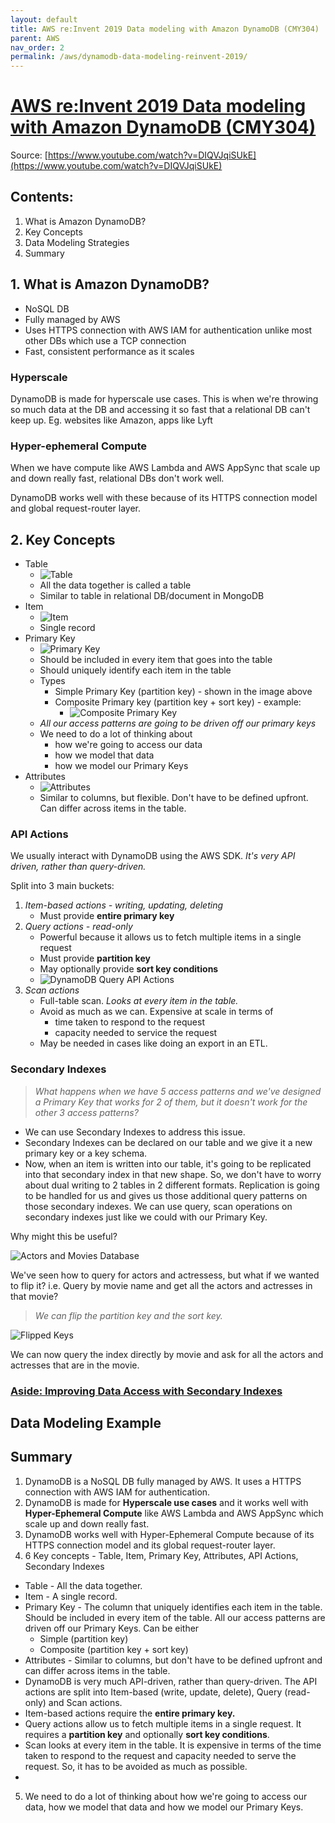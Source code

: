 ```yaml
---
layout: default
title: AWS re:Invent 2019 Data modeling with Amazon DynamoDB (CMY304)
parent: AWS
nav_order: 2
permalink: /aws/dynamodb-data-modeling-reinvent-2019/
---
```


# [AWS re:Invent 2019 Data modeling with Amazon DynamoDB (CMY304)](https://www.youtube.com/watch?v=DIQVJqiSUkE)

Source: [https://www.youtube.com/watch?v=DIQVJqiSUkE](https://www.youtube.com/watch?v=DIQVJqiSUkE)

## Contents:
1. What is Amazon DynamoDB?
2. Key Concepts
3. Data Modeling Strategies
4. Summary

## 1. What is Amazon DynamoDB?

- NoSQL DB
- Fully managed by AWS
- Uses HTTPS connection with AWS IAM for authentication unlike most other DBs which use a TCP connection
- Fast, consistent performance as it scales

### Hyperscale

DynamoDB is made for hyperscale use cases. This is when we're throwing so much data at the DB and accessing it so fast that a relational DB can't keep up. Eg. websites like Amazon, apps like Lyft

### Hyper-ephemeral Compute

When we have compute like AWS Lambda and AWS AppSync that scale up and down really fast, relational DBs don't work well.

DynamoDB works well with these because of its HTTPS connection model and global request-router layer.

## 2. Key Concepts

- Table
    - ![Table](images/dynamodb-table.png) 
    - All the data together is called a table
    - Similar to table in relational DB/document in MongoDB
- Item
    - ![Item](images/dynamodb-item.png) 
    - Single record
- Primary Key
    - ![Primary Key](images/dynamodb-pk.png)
    - Should be included in every item that goes into the table
    - Should uniquely identify each item in the table
    - Types
        - Simple Primary Key (partition key) - shown in the image above
        - Composite Primary key (partition key + sort key) - example:
            - ![Composite Primary Key](images/dynamodb-composite-pk.png)
    - *All our access patterns are going to be driven off our primary keys*
    - We need to do a lot of thinking about
        - how we're going to access our data
        - how we model that data
        - how we model our Primary Keys
- Attributes
    - ![Attributes](images/dynamodb-attributes.png)
    - Similar to columns, but flexible. Don't have to be defined upfront. Can differ across items in the table.

### API Actions

We usually interact with DynamoDB using the AWS SDK. *It's very API driven, rather than query-driven.*

Split into 3 main buckets:
1. *Item-based actions - writing, updating, deleting*
    - Must provide **entire primary key**
2. *Query actions - read-only*
    - Powerful because it allows us to fetch multiple items in a single request
    - Must provide **partition key**
    - May optionally provide **sort key conditions**
    - ![DynamoDB Query API Actions](images/dynamodb-query-api.png)
3. *Scan actions*
    - Full-table scan. *Looks at every item in the table.*
    - Avoid as much as we can. Expensive at scale in terms of
        - time taken to respond to the request
        - capacity needed to service the request
    - May be needed in cases like doing an export in an ETL.

### Secondary Indexes

> *What happens when we have 5 access patterns and we've designed a Primary Key that works for 2 of them, but it doesn't work for the other 3 access patterns?*

- We can use Secondary Indexes to address this issue.
- Secondary Indexes can be declared on our table and we give it a new primary key or a key schema.
- Now, when an item is written into our table, it's going to be replicated into that secondary index in that new shape. So, we don't have to worry about dual writing to 2 tables in 2 different formats. Replication is going to be handled for us and gives us those additional query patterns on those secondary indexes. We can use query, scan operations on secondary indexes just like we could with our Primary Key.

Why might this be useful?

![Actors and Movies Database](images/dynamodb-actors-movies-db.png)

We've seen how to query for actors and actressess, but what if we wanted to flip it? i.e. Query by movie name and get all the actors and actresses in that movie?

> *We can flip the partition key and the sort key.*

![Flipped Keys](images/dynamodb-flipped-keys.png)

We can now query the index directly by movie and ask for all the actors and actresses that are in the movie.

### [Aside: Improving Data Access with Secondary Indexes](https://docs.aws.amazon.com/amazondynamodb/latest/developerguide/SecondaryIndexes.html)




## Data Modeling Example

## Summary

1. DynamoDB is a NoSQL DB fully managed by AWS. It uses a HTTPS connection with AWS IAM for authentication.
2. DynamoDB is made for **Hyperscale use cases** and it works well with **Hyper-Ephemeral Compute** like AWS Lambda and AWS AppSync which scale up and down really fast.
3. DynamoDB works well with Hyper-Ephemeral Compute because of its HTTPS connection model and its global request-router layer.
4. 6 Key concepts - Table, Item, Primary Key, Attributes, API Actions, Secondary Indexes
- Table - All the data together.
- Item - A single record.
- Primary Key - The column that uniquely identifies each item in the table. Should be included in every item of the table. All our access patterns are driven off our Primary Keys. Can be either
    - Simple (partition key)
    - Composite (partition key + sort key)
- Attributes - Similar to columns, but don't have to be defined upfront and can differ across items in the table.
- DynamoDB is very much API-driven, rather than query-driven. The API actions are split into Item-based (write, update, delete), Query (read-only) and Scan actions.
- Item-based actions require the **entire primary key.**
- Query actions allow us to fetch multiple items in a single request. It requires a **partition key** and optionally **sort key conditions**.
- Scan looks at every item in the table. It is expensive in terms of the time taken to respond to the request and capacity needed to serve the request. So, it has to be avoided as much as possible.
- 
5. We need to do a lot of thinking about how we're going to access our data, how we model that data and how we model our Primary Keys.